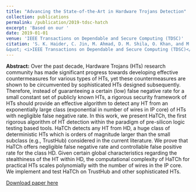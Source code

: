 ```yaml
---
title: "Advancing the State-of-the-Art in Hardware Trojans Detection"
collection: publications
permalink: /publication/2019-tdsc-hatch
excerpt: 'Based on our ' 
date: 2019-01-01
venue: 'IEEE Transactions on Dependable and Secure Computing (TDSC)'
citation: 'S. K. Haider, C. Jin, M. Ahmad, D. M. Shila, O. Khan, and M. van Dijk. (2019).&quot;Advancing the State-of-the-Art in Hardware Trojans Detection
&quot; <i>IEEE Transactions on Dependable and Secure Computing (TDSC)</i>.'
---
```


<b>Abstract:</b> Over the past decade, Hardware Trojans (HTs) research community has made significant progress towards developing effective countermeasures for various types of HTs, yet these countermeasures are shown to be circumvented by sophisticated HTs designed subsequently. Therefore, instead of guaranteeing a certain (low) false negative rate for a small constant set of publicly known HTs, a rigorous security framework of HTs should provide an effective algorithm to detect any HT from an exponentially large class (exponential in number of wires in IP core) of HTs with negligible false negative rate. In this work, we present HaTCh, the first rigorous algorithm of HT detection within the paradigm of pre-silicon logic testing based tools. HaTCh detects any HT from HD, a huge class of deterministic HTs which is orders of magnitude larger than the small subclass (e.g., TrustHub) considered in the current literature. We prove that HaTCh offers negligible false negative rate and controllable false positive rate for the class HD. Given certain global
characteristics regarding the stealthiness of the HT within HD, the computational complexity of HaTCh for practical HTs scales polynomially with the number of wires in the IP core. We implement and test HaTCh on TrustHub and other sophisticated HTs.

[Download paper here](http://ieeexplore.ieee.org/document/7820150)